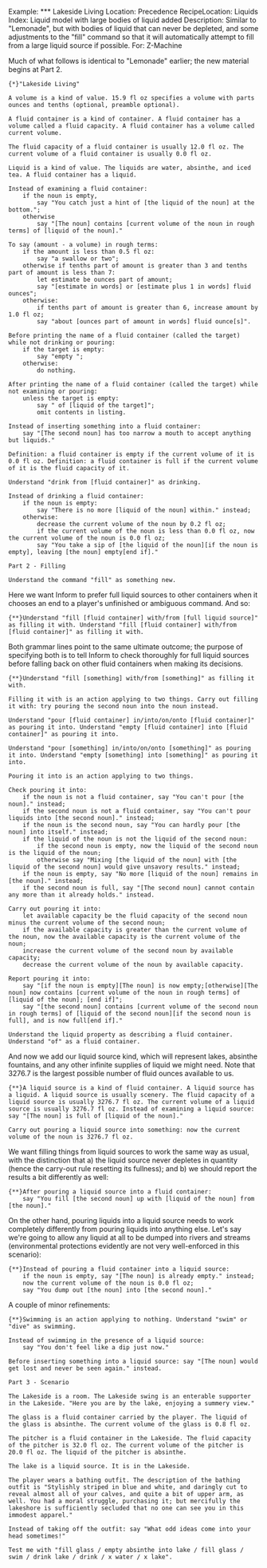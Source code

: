 Example: *** Lakeside Living
Location: Precedence
RecipeLocation: Liquids
Index: Liquid model with large bodies of liquid added
Description: Similar to "Lemonade", but with bodies of liquid that can never be depleted, and some adjustments to the "fill" command so that it will automatically attempt to fill from a large liquid source if possible.
For: Z-Machine

  
Much of what follows is identical to "Lemonade" earlier; the new material begins at Part 2.

  

``` inform7
{*}"Lakeside Living"

A volume is a kind of value. 15.9 fl oz specifies a volume with parts ounces and tenths (optional, preamble optional).

A fluid container is a kind of container. A fluid container has a volume called a fluid capacity. A fluid container has a volume called current volume.

The fluid capacity of a fluid container is usually 12.0 fl oz. The current volume of a fluid container is usually 0.0 fl oz.

Liquid is a kind of value. The liquids are water, absinthe, and iced tea. A fluid container has a liquid.

Instead of examining a fluid container:
	if the noun is empty,
		say "You catch just a hint of [the liquid of the noun] at the bottom.";
	otherwise
		say "[The noun] contains [current volume of the noun in rough terms] of [liquid of the noun]."

To say (amount - a volume) in rough terms:
	if the amount is less than 0.5 fl oz:
		say "a swallow or two";
	otherwise if tenths part of amount is greater than 3 and tenths part of amount is less than 7:
		let estimate be ounces part of amount;
		say "[estimate in words] or [estimate plus 1 in words] fluid ounces";
	otherwise:
		if tenths part of amount is greater than 6, increase amount by 1.0 fl oz;
		say "about [ounces part of amount in words] fluid ounce[s]".

Before printing the name of a fluid container (called the target) while not drinking or pouring:
	if the target is empty:
		say "empty ";
	otherwise:
		do nothing.

After printing the name of a fluid container (called the target) while not examining or pouring:
	unless the target is empty:
		say " of [liquid of the target]";
		omit contents in listing.

Instead of inserting something into a fluid container:
	say "[The second noun] has too narrow a mouth to accept anything but liquids."

Definition: a fluid container is empty if the current volume of it is 0.0 fl oz. Definition: a fluid container is full if the current volume of it is the fluid capacity of it.

Understand "drink from [fluid container]" as drinking.

Instead of drinking a fluid container:
	if the noun is empty:
		say "There is no more [liquid of the noun] within." instead;
	otherwise:
		decrease the current volume of the noun by 0.2 fl oz;
		if the current volume of the noun is less than 0.0 fl oz, now the current volume of the noun is 0.0 fl oz;
		say "You take a sip of [the liquid of the noun][if the noun is empty], leaving [the noun] empty[end if]."

Part 2 - Filling

Understand the command "fill" as something new.
```

  
Here we want Inform to prefer full liquid sources to other containers when it chooses an end to a player's unfinished or ambiguous command. And so:

  

``` inform7
{**}Understand "fill [fluid container] with/from [full liquid source]" as filling it with. Understand "fill [fluid container] with/from [fluid container]" as filling it with.
```

  
Both grammar lines point to the same ultimate outcome; the purpose of specifying both is to tell Inform to check thoroughly for full liquid sources before falling back on other fluid containers when making its decisions.

  

``` inform7
{**}Understand "fill [something] with/from [something]" as filling it with.

Filling it with is an action applying to two things. Carry out filling it with: try pouring the second noun into the noun instead.

Understand "pour [fluid container] in/into/on/onto [fluid container]" as pouring it into. Understand "empty [fluid container] into [fluid container]" as pouring it into.

Understand "pour [something] in/into/on/onto [something]" as pouring it into. Understand "empty [something] into [something]" as pouring it into.

Pouring it into is an action applying to two things.

Check pouring it into:
	if the noun is not a fluid container, say "You can't pour [the noun]." instead;
	if the second noun is not a fluid container, say "You can't pour liquids into [the second noun]." instead;
	if the noun is the second noun, say "You can hardly pour [the noun] into itself." instead;
	if the liquid of the noun is not the liquid of the second noun:
		if the second noun is empty, now the liquid of the second noun is the liquid of the noun;
		otherwise say "Mixing [the liquid of the noun] with [the liquid of the second noun] would give unsavory results." instead;
	if the noun is empty, say "No more [liquid of the noun] remains in [the noun]." instead;
	if the second noun is full, say "[The second noun] cannot contain any more than it already holds." instead.

Carry out pouring it into:
	let available capacity be the fluid capacity of the second noun minus the current volume of the second noun;
	if the available capacity is greater than the current volume of the noun, now the available capacity is the current volume of the noun;
	increase the current volume of the second noun by available capacity;
	decrease the current volume of the noun by available capacity.

Report pouring it into:
	say "[if the noun is empty][The noun] is now empty;[otherwise][The noun] now contains [current volume of the noun in rough terms] of [liquid of the noun]; [end if]";
	say "[the second noun] contains [current volume of the second noun in rough terms] of [liquid of the second noun][if the second noun is full], and is now full[end if]."

Understand the liquid property as describing a fluid container. Understand "of" as a fluid container.
```

  
And now we add our liquid source kind, which will represent lakes, absinthe fountains, and any other infinite supplies of liquid we might need. Note that 3276.7 is the largest possible number of fluid ounces available to us.

  

``` inform7
{**}A liquid source is a kind of fluid container. A liquid source has a liquid. A liquid source is usually scenery. The fluid capacity of a liquid source is usually 3276.7 fl oz. The current volume of a liquid source is usually 3276.7 fl oz. Instead of examining a liquid source: say "[The noun] is full of [liquid of the noun]."

Carry out pouring a liquid source into something: now the current volume of the noun is 3276.7 fl oz.
```

  
We want filling things from liquid sources to work the same way as usual, with the distinction that a) the liquid source never depletes in quantity (hence the carry-out rule resetting its fullness); and b) we should report the results a bit differently as well:

  

``` inform7
{**}After pouring a liquid source into a fluid container:
	say "You fill [the second noun] up with [liquid of the noun] from [the noun]."
```

  
On the other hand, pouring liquids into a liquid source needs to work completely differently from pouring liquids into anything else. Let's say we're going to allow any liquid at all to be dumped into rivers and streams (environmental protections evidently are not very well-enforced in this scenario):

  

``` inform7
{**}Instead of pouring a fluid container into a liquid source:
	if the noun is empty, say "[The noun] is already empty." instead;
	now the current volume of the noun is 0.0 fl oz;
	say "You dump out [the noun] into [the second noun]."
```

  
A couple of minor refinements:

  

``` inform7
{**}Swimming is an action applying to nothing. Understand "swim" or "dive" as swimming.

Instead of swimming in the presence of a liquid source:
	say "You don't feel like a dip just now."

Before inserting something into a liquid source: say "[The noun] would get lost and never be seen again." instead.

Part 3 - Scenario

The Lakeside is a room. The Lakeside swing is an enterable supporter in the Lakeside. "Here you are by the lake, enjoying a summery view."

The glass is a fluid container carried by the player. The liquid of the glass is absinthe. The current volume of the glass is 0.8 fl oz.

The pitcher is a fluid container in the Lakeside. The fluid capacity of the pitcher is 32.0 fl oz. The current volume of the pitcher is 20.0 fl oz. The liquid of the pitcher is absinthe.

The lake is a liquid source. It is in the Lakeside.

The player wears a bathing outfit. The description of the bathing outfit is "Stylishly striped in blue and white, and daringly cut to reveal almost all of your calves, and quite a bit of upper arm, as well. You had a moral struggle, purchasing it; but mercifully the lakeshore is sufficiently secluded that no one can see you in this immodest apparel."

Instead of taking off the outfit: say "What odd ideas come into your head sometimes!"

Test me with "fill glass / empty absinthe into lake / fill glass / swim / drink lake / drink / x water / x lake".
```

